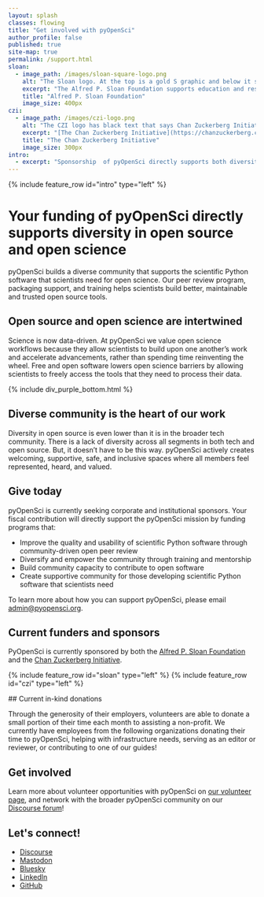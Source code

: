 ```yaml
---
layout: splash
classes: flowing
title: "Get involved with pyOpenSci"
author_profile: false
published: true
site-map: true
permalink: /support.html
sloan:
  - image_path: /images/sloan-square-logo.png
    alt: "The Sloan logo. At the top is a gold S graphic and below it says Alfred P. Sloan foundation"
    excerpt: "The Alfred P. Sloan Foundation supports education and research related to science, technology, engineering, mathematics, and economics. Their mission is to “make the world a better place by advancing the frontiers of knowledge. We pledge to pursue that mission in ways that make the institutions of scientific endeavor more diverse, more equitable, and more inclusive to all.  [Learn more about the Sloan Foundation](https://sloan.org/about)."
    title: "Alfred P. Sloan Foundation"
    image_size: 400px
czi:
  - image_path: /images/czi-logo.png
    alt: "The CZI logo has black text that says Chan Zuckerberg Initiative. After the word initiative there is a small red CZ in a circle which is their brand logo element."
    excerpt: "[The Chan Zuckerberg Initiative](https://chanzuckerberg.com/about/our-approach/) was founded in 2015 to help solve some of society’s toughest challenges — from eradicating disease and improving education, to addressing the needs of our local communities. Our mission is to build a more inclusive, just, and healthy future for everyone. "
    title: "The Chan Zuckerberg Initiative"
    image_size: 300px
intro:
  - excerpt: "Sponsorship  of pyOpenSci directly supports both diversity in open source and open science and the usable and maintained scientific Python software that scientists need."
---
```


<div class="pyos-section" markdown="1">
<div class="content" markdown="1">

{% include feature_row id="intro" type="left" %}

</div>
</div>


<div class="pyos-section purple" markdown="1">
<div class="content" markdown="1">

# Your funding of pyOpenSci directly supports diversity in open source and open science

pyOpenSci builds a diverse community that supports the scientific Python software that scientists need for open science. Our  peer review program, packaging support, and training helps scientists build better, maintainable and trusted open source tools.

</div>
</div>


<div class="pyos-section purple" markdown="1">
<div class="content" markdown="1">

## Open source and open science are intertwined

Science is now data-driven. At pyOpenSci we value open science workflows because they allow scientists to build upon one another’s work and accelerate advancements, rather than spending time reinventing the wheel. Free and open software lowers open science barriers by allowing scientists to freely access the tools that they need to process their data.
</div>
</div>


{% include div_purple_bottom.html  %}



<div class="pyos-section" markdown="1">
<div class="content" markdown="1">

## Diverse community is the heart of our work

Diversity in open source is even lower than it is in the broader tech community.  There is a lack of diversity across all segments in both tech and open source. But, it doesn’t have to be this way. pyOpenSci actively creates welcoming, supportive, safe, and inclusive spaces where all members feel represented, heard, and valued.


## Give today

pyOpenSci is currently seeking corporate and institutional sponsors. Your fiscal contribution will directly support the pyOpenSci mission by funding programs that:
- Improve the quality and usability of scientific Python software through community-driven open peer review
- Diversify and empower the  community through training and mentorship
- Build community capacity to contribute to open software
- Create supportive community for those developing scientific Python software that scientists need

To learn more about how you can support pyOpenSci, please email [admin@pyopensci.org](admin@pyopensci.org).

</div>
</div>


<div class="pyos-section" markdown="1">
<div class="content" markdown="1">

## Current funders and sponsors

PyOpenSci is currently sponsored by both the [Alfred P. Sloan Foundation](https://sloan.org/) and the [Chan Zuckerberg Initiative](https://chanzuckerberg.com/).


{% include feature_row id="sloan" type="left" %}
{% include feature_row id="czi" type="left" %}
</div>
</div>


<div class="pyos-section" markdown="1">
<div class="content" markdown="1">
## Current in-kind donations

Through the generosity of their employers, volunteers are able to donate a small portion of their time each month to assisting a non-profit. We currently have employees from the following organizations donating their time to pyOpenSci, helping with infrastructure needs, serving as an editor or reviewer, or contributing to one of our guides!

## Get involved
Learn more about volunteer opportunities with pyOpenSci on [our volunteer page](https://www.pyopensci.org/volunteer.html), and network with the broader pyOpenSci community on our [Discourse forum](https://pyopensci.discourse.group/)!

## Let's connect!

- [<i class="fa-brands fa-discourse"></i> Discourse](https://pyopensci.discourse.group/)
- [<i class="fa-brands fa-mastodon"></i> Mastodon](https://fosstodon.org/@pyopensci)
- [<i class="fa-solid fa-cloud"></i> Bluesky](https://bsky.app/profile/pyopensci.bsky.social)
- [<i class="fa-brands fa-linkedin"></i> LinkedIn](https://www.linkedin.com/company/pyopensci)
- [<i class="fa-brands fa-github"></i> GitHub](https://github.com/pyOpenSci)


</div>
</div>
